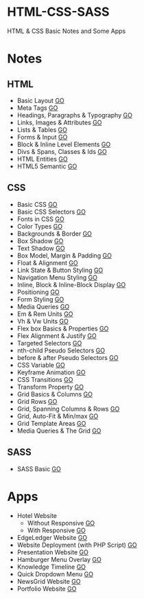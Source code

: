 # HTML-CSS-SASS
HTML &amp; CSS Basic Notes and Some Apps

# Notes
## HTML
* Basic Layout [GO](https://github.com/HopeMashal/HTML-CSS-SASS/blob/master/Notes/HTML/01_basic_layout.html)
* Meta Tags [GO](https://github.com/HopeMashal/HTML-CSS-SASS/blob/master/Notes/HTML/02_meta_tages.html)
* Headings, Paragraphs & Typography [GO](https://github.com/HopeMashal/HTML-CSS-SASS/blob/master/Notes/HTML/03_typography.html)
* Links, Images & Attributes [GO](https://github.com/HopeMashal/HTML-CSS-SASS/blob/master/Notes/HTML/04_Links_Images.html)
* Lists & Tables [GO](https://github.com/HopeMashal/HTML-CSS-SASS/blob/master/Notes/HTML/05_lists_tabels.html)
* Forms & Input [GO](https://github.com/HopeMashal/HTML-CSS-SASS/blob/master/Notes/HTML/06_forms_input.html)
* Block & Inline Level Elements [GO](https://github.com/HopeMashal/HTML-CSS-SASS/blob/master/Notes/HTML/07_block_inline_level.html)
* Divs & Spans, Classes & Ids [GO](https://github.com/HopeMashal/HTML-CSS-SASS/blob/master/Notes/HTML/08_divs_span.html)
* HTML Entities [GO](https://github.com/HopeMashal/HTML-CSS-SASS/blob/master/Notes/HTML/09_entities.html)
* HTML5 Semantic [GO](https://github.com/HopeMashal/HTML-CSS-SASS/blob/master/Notes/HTML/10_html5_semantics_start.html)

## CSS
* Basic CSS [GO](https://github.com/HopeMashal/HTML-CSS-SASS/blob/master/Notes/CSS/01_basic.html)
* Basic CSS Selectors [GO](https://github.com/HopeMashal/HTML-CSS-SASS/blob/master/Notes/CSS/02_selectors.html)
* Fonts in CSS [GO](https://github.com/HopeMashal/HTML-CSS-SASS/blob/master/Notes/CSS/03_fonts.html)
* Color Types [GO](https://github.com/HopeMashal/HTML-CSS-SASS/blob/master/Notes/CSS/04_colors.html)
* Backgrounds & Border [GO](https://github.com/HopeMashal/HTML-CSS-SASS/blob/master/Notes/CSS/05_backgrounds_borders.html)
* Box Shadow [GO](https://github.com/HopeMashal/HTML-CSS-SASS/blob/master/Notes/CSS/06_shadows.html)
* Text Shadow [GO](https://github.com/HopeMashal/HTML-CSS-SASS/blob/master/Notes/CSS/07_text_shadow.html)
* Box Model, Margin & Padding [GO](https://github.com/HopeMashal/HTML-CSS-SASS/blob/master/Notes/CSS/08_box_model.html)
* Float & Alignment [GO](https://github.com/HopeMashal/HTML-CSS-SASS/blob/master/Notes/CSS/09_Float_Alignment.html)
* Link State & Button Styling [GO](https://github.com/HopeMashal/HTML-CSS-SASS/blob/master/Notes/CSS/10_link_button.html)
* Navigation Menu Styling [GO](https://github.com/HopeMashal/HTML-CSS-SASS/blob/master/Notes/CSS/11_navigation_menu.html)
* Inline, Block & Inline-Block Display [GO](https://github.com/HopeMashal/HTML-CSS-SASS/blob/master/Notes/CSS/12_Inline_block.html)
* Positioning [GO](https://github.com/HopeMashal/HTML-CSS-SASS/blob/master/Notes/CSS/13_Positioning.html)
* Form Styling [GO](https://github.com/HopeMashal/HTML-CSS-SASS/blob/master/Notes/CSS/14_form_styling.html)
* Media Queries [GO](https://github.com/HopeMashal/HTML-CSS-SASS/blob/master/Notes/CSS/15_media_queries.html)
* Em & Rem Units [GO](https://github.com/HopeMashal/HTML-CSS-SASS/blob/master/Notes/CSS/16_em_rem.html)
* Vh & Vw Units [GO](https://github.com/HopeMashal/HTML-CSS-SASS/blob/master/Notes/CSS/17_vh_vw.html)
* Flex box Basics & Properties [GO](https://github.com/HopeMashal/HTML-CSS-SASS/blob/master/Notes/CSS/18_flex_basics.html)
* Flex Alignment & Justify [GO](https://github.com/HopeMashal/HTML-CSS-SASS/blob/master/Notes/CSS/19_flex-align.html)
* Targeted Selectors [GO](https://github.com/HopeMashal/HTML-CSS-SASS/blob/master/Notes/CSS/20_more_selectors.html)
* nth-child Pseudo Selectors [GO](https://github.com/HopeMashal/HTML-CSS-SASS/blob/master/Notes/CSS/21_nth-child.html)
* before & after Pseudo Selectors [GO](https://github.com/HopeMashal/HTML-CSS-SASS/blob/master/Notes/CSS/22_before_after.html)
* CSS Variable [GO](https://github.com/HopeMashal/HTML-CSS-SASS/blob/master/Notes/CSS/23_css_variables.html)
* Keyframe Animation [GO](https://github.com/HopeMashal/HTML-CSS-SASS/blob/master/Notes/CSS/24_keyframes.html)
* CSS Transitions [GO](https://github.com/HopeMashal/HTML-CSS-SASS/blob/master/Notes/CSS/25_transitions.html)
* Transform Property [GO](https://github.com/HopeMashal/HTML-CSS-SASS/blob/master/Notes/CSS/26_transform.html)
* Grid Basics & Columns [GO](https://github.com/HopeMashal/HTML-CSS-SASS/blob/master/Notes/CSS/27_grid_columns.html)
* Grid Rows [GO](https://github.com/HopeMashal/HTML-CSS-SASS/blob/master/Notes/CSS/28_grid_rows.html)
* Grid, Spanning Columns & Rows [GO](https://github.com/HopeMashal/HTML-CSS-SASS/blob/master/Notes/CSS/29_grid_span.html)
* Grid, Auto-Fit & Min/max [GO](https://github.com/HopeMashal/HTML-CSS-SASS/blob/master/Notes/CSS/30_autofill_minmax.html)
* Grid Template Areas [GO](https://github.com/HopeMashal/HTML-CSS-SASS/blob/master/Notes/CSS/31_grid_template_areas.html)
* Media Queries & The Grid [GO](https://github.com/HopeMashal/HTML-CSS-SASS/blob/master/Notes/CSS/32_grid_media_queries.html)

## SASS
* SASS Basic [GO](https://github.com/HopeMashal/HTML-CSS-SASS/blob/master/Notes/SASS/dist/index.html)

# Apps
* Hotel Website 
  * Without Responsive [GO](https://github.com/HopeMashal/HTML-CSS-SASS/blob/master/Apps/hotel_website/index.html)
  * With Responsive [GO](https://github.com/HopeMashal/HTML-CSS-SASS/blob/master/Apps/hotel_website_responsive/index.html)
* EdgeLedger Website [GO](https://github.com/HopeMashal/HTML-CSS-SASS/blob/master/Apps/edgeledger_website/index.html)
* Website Deployment (with PHP Script) [GO](https://github.com/HopeMashal/HTML-CSS-SASS/blob/master/Apps/edgeledger_website_final/index.html)
* Presentation Website [GO](https://github.com/HopeMashal/HTML-CSS-SASS/blob/master/Apps/presentation_website/index.html)
* Hamburger Menu Overlay [GO](https://github.com/HopeMashal/HTML-CSS-SASS/blob/master/Apps/hamburger_overlay_menu/index.html)
* Knowledge Timeline [GO](https://github.com/HopeMashal/HTML-CSS-SASS/blob/master/Apps/knowledge_resume/index.html)
* Quick Dropdown Menu [GO](https://github.com/HopeMashal/HTML-CSS-SASS/blob/master/Apps/dropdown/index.html)
* NewsGrid Website [GO](https://github.com/HopeMashal/HTML-CSS-SASS/blob/master/Apps/newsgrid/index.html)
* Portfolio Website [GO]()
